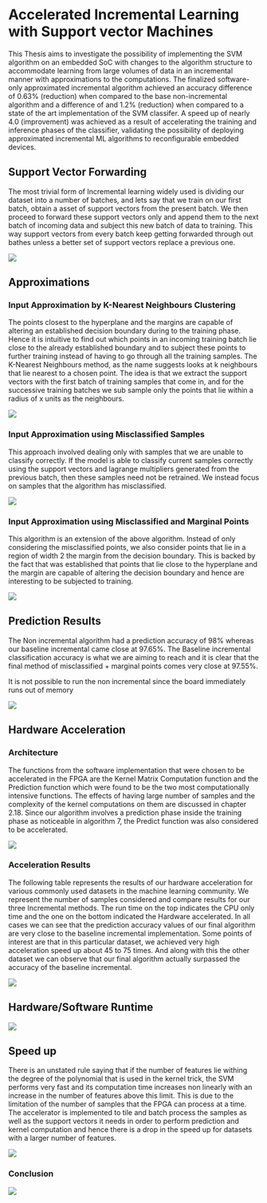 # Accelerated Incremental Learning with Support vector Machines

This Thesis aims to investigate the possibility of implementing the SVM algorithm on an embedded SoC
with changes to the algorithm structure to accommodate learning from large volumes of data in an
incremental manner with approximations to the computations. The finalized software-only approximated
incremental algorithm achieved an accuracy difference of 0.63% (reduction) when compared to the base
non-incremental algorithm and a difference of and 1.2% (reduction) when compared to a state of the art
implementation of the SVM classifer. A speed up of nearly 4.0 (improvement) was achieved as a result
of accelerating the training and inference phases of the classifier, validating the possibility of deploying
approximated incremental ML algorithms to reconfigurable embedded devices.


## Support Vector Forwarding

The most trivial form of Incremental learning widely used is dividing our dataset into a number of batches, and lets say that we train on our first batch, obtain a asset of support vectors from the present batch. We then proceed to forward these support vectors only and append them to the next batch of incoming data and subject this new batch of data to training. This way support vectors from every batch keep getting forwarded through out bathes unless a better set of support vectors replace a previous one. 


![](documentation/forwarding.PNG)

## Approximations

### Input Approximation by K-Nearest Neighbours Clustering

The points closest to the hyperplane and the margins are capable of altering an established decision
boundary during to the training phase. Hence it is intuitive to find out which points in an incoming
training batch lie close to the already established boundary and to subject these points to further training
instead of having to go through all the training samples. The K-Nearest Neighbours method, as the name
suggests looks at k neighbours that lie nearest to a chosen point. The idea is that we extract the support
vectors with the first batch of training samples that come in, and for the successive training batches we
sub sample only the points that lie within a radius of x units as the neighbours.

![](documentation/nnapp.PNG)

### Input Approximation using Misclassified Samples

This approach involved dealing only with samples that we are unable to classify correctly. If the model is
able to classify current samples correctly using the support vectors and lagrange multipliers generated
from the previous batch, then these samples need not be retrained. We instead focus on samples that the
algorithm has misclassified.

![](documentation/missonly.PNG)

### Input Approximation using Misclassified and Marginal Points

This algorithm is an extension of the above algorithm. Instead of only considering the misclassified points, we
also consider points that lie in a region of width 2 the margin from the decision boundary. This is
backed by the fact that was established that points that lie close to the hyperplane and the margin are
capable of altering the decision boundary and hence are interesting to be subjected to training.

![](documentation/graph.PNG)

## Prediction Results

The Non incremental algorithm had a prediction accuracy of 98% whereas our baseline incremental came close at 97.65%. The Baseline incremental classification accuracy is what we are aiming to reach and it is clear that the final method of misclassified + marginal points comes very close at 97.55%.

It is not possible to run the non incremental since the board immediately runs out of memory


![](documentation/predacc.PNG)

## Hardware Acceleration
 
### Architecture

The functions from the software implementation that were chosen to be accelerated in the FPGA are the
Kernel Matrix Computation function and the Prediction function which were found to be the two most
computationally intensive functions. The effects of having large number of samples and the complexity of
the kernel computations on them are discussed in chapter 2.18. Since our algorithm involves a prediction
phase inside the training phase as noticeable in algorithm 7, the Predict function was also considered to
be accelerated.

![](documentation/arch.PNG)

### Acceleration Results

The following table represents the results of our hardware acceleration for various commonly used datasets in the machine learning community. We represent the number of samples considered and compare results for our three Incremental methods. The run time on the top indicates the CPU only time and the one on the bottom indicated the Hardware accelerated. In all cases we can see that the prediction accuracy values of our final algorithm are very close to the baseline incremental implementation. Some points of interest are that in this particular dataset, we achieved very high acceleration speed up about 45 to 75 times. And along with this the other dataset we can observe that our final algorithm actually surpassed the accuracy of the baseline incremental.


![](documentation/acceleresults.PNG)

## Hardware/Software Runtime

![](documentation/runtime.PNG)

## Speed up

There is an unstated rule saying that if the number of features lie withing the degree of the polynomial that is used in the kernel trick, the SVM performs very fast and its computation time increases non linearly with an increase in the number of features above this limit. This is due to the limitation of the number of samples that the FPGA can process at a time. The accelerator is implemented to tile and batch process the samples as well as the support vectors it needs in order to perform prediction and kernel computation and hence there is a drop in the speed up for datasets with a larger number of features.


![](documentation/fpga%20speedup.PNG)

### Conclusion

![](documentation/calvin.PNG)